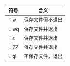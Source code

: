 |符号|含义|
|---|---|
|：w     |   保存文件但不退出|
|：wq    |   保存文件并退出|
|：x     |     保存文件并退出|
|：ZZ    |    保存文件并退出|
|：q!    |    不保存文件，退出|